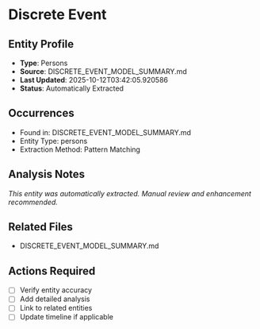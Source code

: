 # Discrete Event

## Entity Profile
- **Type**: Persons
- **Source**: DISCRETE_EVENT_MODEL_SUMMARY.md
- **Last Updated**: 2025-10-12T03:42:05.920586
- **Status**: Automatically Extracted

## Occurrences
- Found in: DISCRETE_EVENT_MODEL_SUMMARY.md
- Entity Type: persons
- Extraction Method: Pattern Matching

## Analysis Notes
*This entity was automatically extracted. Manual review and enhancement recommended.*

## Related Files
- DISCRETE_EVENT_MODEL_SUMMARY.md

## Actions Required
- [ ] Verify entity accuracy
- [ ] Add detailed analysis
- [ ] Link to related entities
- [ ] Update timeline if applicable
